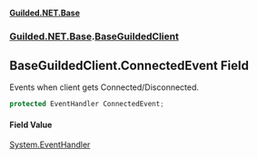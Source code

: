 
#### [Guilded.NET.Base](index 'index')
### [Guilded.NET.Base](index#Guilded_NET_Base 'Guilded.NET.Base').[BaseGuildedClient](BaseGuildedClient 'Guilded.NET.Base.BaseGuildedClient')
## BaseGuildedClient.ConnectedEvent Field
Events when client gets Connected/Disconnected.  
```csharp
protected EventHandler ConnectedEvent;
```

#### Field Value
[System.EventHandler](https://docs.microsoft.com/en-us/dotnet/api/System.EventHandler 'System.EventHandler')
